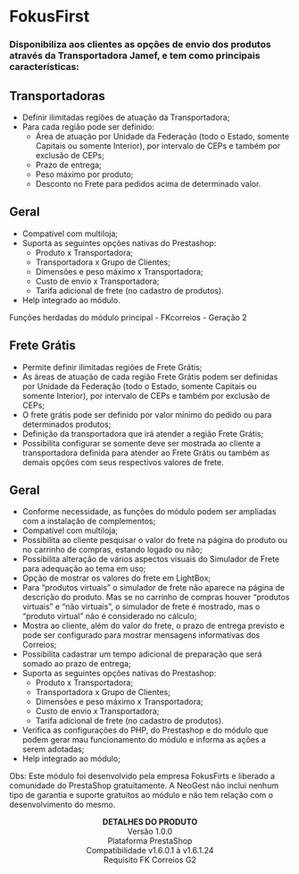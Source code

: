 # FokusFirst

### Disponibiliza aos clientes as opções de envio dos produtos através da Transportadora Jamef, e tem como principais características:

## Transportadoras
* Definir ilimitadas regiões de atuação da Transportadora;
* Para cada região pode ser definido:
   * Área de atuação por Unidade da Federação (todo o Estado, somente Capitais ou somente Interior), por intervalo de CEPs e também por exclusão de CEPs;
   * Prazo de entrega;
   * Peso máximo por produto;
   * Desconto no Frete para pedidos acima de determinado valor.
 
## Geral
* Compatível com multiloja;
* Suporta as seguintes opções nativas do Prestashop:
   * Produto x Transportadora;
   * Transportadora x Grupo de Clientes;
   * Dimensões e peso máximo x Transportadora;
   * Custo de envio x Transportadora;
   * Tarifa adicional de frete (no cadastro de produtos).
* Help integrado ao módulo.
 
Funções herdadas do módulo principal - FKcorreios - Geração 2

## Frete Grátis
* Permite definir ilimitadas regiões de Frete Grátis;
* As áreas de atuação de cada região Frete Grátis podem ser definidas por Unidade da Federação (todo o Estado, somente Capitais ou somente Interior), por intervalo de CEPs e também por exclusão de CEPs;
* O frete grátis pode ser definido por valor mínimo do pedido ou para determinados produtos;
* Definição da transportadora que irá atender a região Frete Grátis;
* Possibilita configurar se somente deve ser mostrada ao cliente a transportadora definida para atender ao Frete Grátis ou também as demais opções com seus respectivos valores de frete.

## Geral
* Conforme necessidade, as funções do módulo podem ser ampliadas com a instalação de complementos;
* Compatível com multiloja;
* Possibilita ao cliente pesquisar o valor do frete na página do produto ou no carrinho de compras, estando logado ou não;
* Possibilita alteração de vários aspectos visuais do Simulador de Frete para adequação ao tema em uso;
* Opção de mostrar os valores do frete em LightBox;
* Para “produtos virtuais” o simulador de frete não aparece na página de descrição do produto. Mas se no carrinho de compras houver “produtos virtuais” e “não virtuais”, o simulador de frete é mostrado, mas o “produto virtual” não é considerado no cálculo;
* Mostra ao cliente, além do valor do frete, o prazo de entrega previsto e pode ser configurado para mostrar mensagens informativas dos Correios;
* Possibilita cadastrar um tempo adicional de preparação que será somado ao prazo de entrega;
* Suporta as seguintes opções nativas do Prestashop:
   * Produto x Transportadora;
   * Transportadora x Grupo de Clientes;
   * Dimensões e peso máximo x Transportadora;
   * Custo de envio x Transportadora;
   * Tarifa adicional de frete (no cadastro de produtos).
* Verifica as configurações do PHP, do Prestashop e do módulo que podem gerar mau funcionamento do módulo e informa as ações a serem adotadas;
* Help integrado ao módulo;
 
Obs: Este módulo foi desenvolvido pela empresa FokusFirts e liberado a comunidade do PrestaShop gratuitamente. A NeoGest não inclui nenhum tipo de garantia e suporte gratuitos ao módulo e não tem relação com o desenvolvimento do mesmo.

<p align="center">
<strong>DETALHES DO PRODUTO</strong> <br>
Versão 1.0.0 <br>
Plataforma PrestaShop <br>
Compatibilidade v1.6.0.1 à v1.6.1.24 <br>
Requisito FK Correios G2 <br>
</p>
